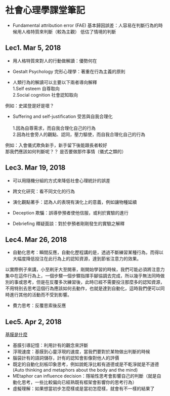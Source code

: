 # 社會心理學課堂筆記

* Fundamental attribution error (FAE) 基本歸因誤差：人容易在判斷行為的時候用人格特質來判斷（較為主觀）
低估了情境的判斷
## Lec1. Mar 5, 2018

* 用人格特質來對人的行動做解讀：優勢何在

* Gestalt Psychology 完形心理學：著重在行為主義的原則

* 人類行為的解讀可以主要以下兩者導向解釋<br />
1.Self esteem 自尊取向<br />
2.Social cognition 社會認知取向<br />

例如：史諾登是好是壞？

* Suffering and self-justification 受苦與自我合理化<br />   
1.因為自尊需求，而自我合理化自己的行為<br />
2.因為社會旁人的觀點、認同，壓力驅使，而自我合理化自己的行為<br />

例如：入會儀式欺負新手，新手留下後能跟長者較好<br />
那我們應該如何判斷呢？？ 是否要做那件事情（儀式之類的）

## Lec3. Mar 19, 2018

* 可以用隨機分組的方式來降低社會心理統計的誤差

* 跨文化研究：看不同文化的行為

* 演化觀點著手：認為人的表現有演化上的意義，例如讓物種延續

* Deception 欺騙：誤導參預者使他信服，或利於實驗的進行

* Debriefing 釋疑面談：對於參預者剛剛發生的實驗之解釋

## Lec4. Mar 26, 2018

* 自動化思考：瞬間反應，自動化歷程講的是，透過不斷練習某種行為，而得以大幅度降低投注在此行為上的認知資源，達到節省注意力的效果。

以實際例子來講，小至刷牙大至開車，剛開始學習的時候，我們可能必須將注意力集中在這件行為上，一個步驟一個步驟指揮手腳協調去完成，所以幾乎無法同時做別的事或思考，但是在反覆多次練習後，此時已經不需要投注那麼多的認知資源，不用特別去思考這個行為應該如何去動作，也就是達到自動化，這時我們便可以同時進行其他的活動而不受到影響。
* 費力思考：反覆思索後反應

## Lec5. Apr 2, 2018
[基膜是什麼](https://pedia.cloud.edu.tw/Entry/Detail/?title=%E5%9F%BA%E6%A8%A1(Schema))
* 基膜引導記憶：利用計有的觀念來評斷
* 浮現速度：基膜到心靈浮現的速度，當我們要對於某物做出判斷的時候
* 腦袋計有的語詞儲存，計有的認知會影像對他人的評價
* 既定的自動化刻板印象思考，例如說乾淨比較有道德或是不乾淨就是不道德(Auto thinking and metaphors about the body and the mind)
* MEtaphor can influence decision：隱喻性思考會影響自己的判斷（就是自動化思考，一些比較偏向已經熟既有框架會影響你的思考行為）
* 虛擬理解：如果想當初步怎麼樣或是當初怎麼樣，就會有不一樣的結果了
